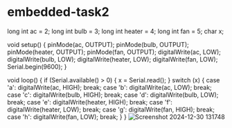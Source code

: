 # embedded-task2
long int ac = 2;
long int bulb = 3;
long int heater = 4;
long int fan = 5;
char x;

void setup() {
  pinMode(ac, OUTPUT);
  pinMode(bulb, OUTPUT);
  pinMode(heater, OUTPUT);
  pinMode(fan, OUTPUT);
  digitalWrite(ac, LOW);
  digitalWrite(bulb, LOW);
  digitalWrite(heater, LOW);
  digitalWrite(fan, LOW);
  Serial.begin(9600);
}

void loop() {
  if (Serial.available() > 0) {
    x = Serial.read();
  }
  switch (x) {
    case 'a':
      digitalWrite(ac, HIGH);
      break;
    case 'b':
      digitalWrite(ac, LOW);
      break;
    case 'c':
      digitalWrite(bulb, HIGH);
      break;
    case 'd':
      digitalWrite(bulb, LOW);
      break;
    case 'e':
      digitalWrite(heater, HIGH);
      break;
    case 'f':
      digitalWrite(heater, LOW);
      break;
    case 'g':
      digitalWrite(fan, HIGH);
      break;
    case 'h':
      digitalWrite(fan, LOW);
      break;
  }
}
![Screenshot 2024-12-30 131748](https://github.com/user-attachments/assets/6968c0d3-527f-4547-9dea-061dca311978)
